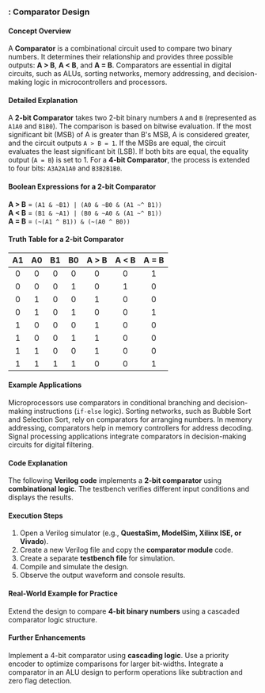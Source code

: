 ### **: Comparator Design**  

#### **Concept Overview**  
A **Comparator** is a combinational circuit used to compare two binary numbers. It determines their relationship and provides three possible outputs: **A > B**, **A < B**, and **A = B**. Comparators are essential in digital circuits, such as ALUs, sorting networks, memory addressing, and decision-making logic in microcontrollers and processors.  

#### **Detailed Explanation**  
A **2-bit Comparator** takes two 2-bit binary numbers `A` and `B` (represented as `A1A0` and `B1B0`). The comparison is based on bitwise evaluation. If the most significant bit (MSB) of A is greater than B's MSB, A is considered greater, and the circuit outputs `A > B = 1`. If the MSBs are equal, the circuit evaluates the least significant bit (LSB). If both bits are equal, the equality output (`A = B`) is set to 1. For a **4-bit Comparator**, the process is extended to four bits: `A3A2A1A0` and `B3B2B1B0`.  

#### **Boolean Expressions for a 2-bit Comparator**  
**A > B** = `(A1 & ~B1) | (A0 & ~B0 & (A1 ~^ B1))`  
**A < B** = `(B1 & ~A1) | (B0 & ~A0 & (A1 ~^ B1))`  
**A = B** = `(~(A1 ^ B1)) & (~(A0 ^ B0))`  

#### **Truth Table for a 2-bit Comparator**  

| A1 | A0 | B1 | B0 | A > B | A < B | A = B |  
|:--:|:--:|:--:|:--:|:----:|:----:|:----:|  
|  0  |  0  |  0  |  0  |   0   |   0   |   1   |  
|  0  |  0  |  0  |  1  |   0   |   1   |   0   |  
|  0  |  1  |  0  |  0  |   1   |   0   |   0   |  
|  0  |  1  |  0  |  1  |   0   |   0   |   1   |  
|  1  |  0  |  0  |  0  |   1   |   0   |   0   |  
|  1  |  0  |  0  |  1  |   1   |   0   |   0   |  
|  1  |  1  |  0  |  0  |   1   |   0   |   0   |  
|  1  |  1  |  1  |  1  |   0   |   0   |   1   |  

#### **Example Applications**  
Microprocessors use comparators in conditional branching and decision-making instructions (`if-else` logic). Sorting networks, such as Bubble Sort and Selection Sort, rely on comparators for arranging numbers. In memory addressing, comparators help in memory controllers for address decoding. Signal processing applications integrate comparators in decision-making circuits for digital filtering.  

#### **Code Explanation**  
The following **Verilog code** implements a **2-bit comparator** using **combinational logic**. The testbench verifies different input conditions and displays the results.  

#### **Execution Steps**  
1. Open a Verilog simulator (e.g., **QuestaSim, ModelSim, Xilinx ISE, or Vivado**).  
2. Create a new Verilog file and copy the **comparator module** code.  
3. Create a separate **testbench file** for simulation.  
4. Compile and simulate the design.  
5. Observe the output waveform and console results.  

#### **Real-World Example for Practice**  
Extend the design to compare **4-bit binary numbers** using a cascaded comparator logic structure.  


#### **Further Enhancements**  
Implement a 4-bit comparator using **cascading logic**. Use a priority encoder to optimize comparisons for larger bit-widths. Integrate a comparator in an ALU design to perform operations like subtraction and zero flag detection.
